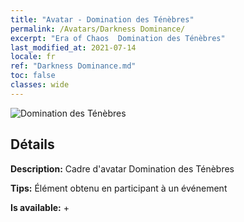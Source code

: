 ```yaml
---
title: "Avatar - Domination des Ténèbres"
permalink: /Avatars/Darkness Dominance/
excerpt: "Era of Chaos  Domination des Ténèbres"
last_modified_at: 2021-07-14
locale: fr
ref: "Darkness Dominance.md"
toc: false
classes: wide
---
```

 ![Domination des Ténèbres](/images/a/avatarFrame_34.png)

## Détails

 **Description:** Cadre d'avatar Domination des Ténèbres 

 **Tips:** Élément obtenu en participant à un événement 

 **Is available:**  + 

